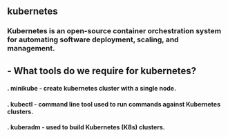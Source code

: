 ## kubernetes
### Kubernetes is an open-source container orchestration system for automating software deployment, scaling, and management.

## - What tools do we require for kubernetes?
#### . minikube - create kubernetes cluster with a single node.
#### . kubectl - command line tool used to run commands against Kubernetes clusters.
#### . kuberadm - used to build Kubernetes (K8s) clusters.
